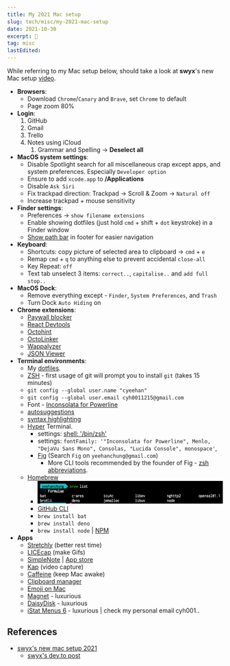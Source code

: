 ```yaml
---
title: My 2021 Mac setup
slug: tech/misc/my-2021-mac-setup
date: 2021-10-30
excerpt: 🚀
tag: misc
lastEdited:
---
```


While referring to my Mac setup below, should take a look at **swyx**'s new Mac setup [video](https://www.youtube.com/watch?v=qwflfsgU0eg).

- **Browsers**:
  - Download `Chrome`/`Canary` and `Brave`, set `Chrome` to default
  - Page zoom 80%
- **Login**:
  1. GitHub
  2. Gmail
  3. Trello
  4. Notes using iCloud
     1. Grammar and Spelling -> **Deselect all**
- **MacOS system settings**:
  - Disable Spotlight search for all miscellaneous crap except apps, and system preferences. Especially `Developer option`
  - Ensure to add `xcode.app` to **/Applications**
  - Disable `Ask Siri`
  - Fix trackpad direction: Trackpad -> Scroll & Zoom -> `Natural off`
  - Increase trackpad + mouse sensitivity
- **Finder settings**:
  - Preferences -> `show filename extensions`
  - Enable showing dotfiles (just hold `cmd` + shift + `dot` keystroke) in a Finder window
  - [Show path bar](https://www.tekrevue.com/tip/show-path-finder-title-bar/) in footer for easier navigation
- **Keyboard**:
  - Shortcuts: copy picture of selected area to clipboard -> `cmd` + `e`
  - Remap `cmd` + `q` to anything else to prevent accidental `close-all`
  - Key Repeat: `off`
  - Text tab unselect 3 items: `correct..`, `capitalise..` and `add full stop..`
- **MacOS Dock**:
  - Remove everything except - `Finder`, `System Preferences`, and `Trash`
  - Turn Dock `Auto Hiding` on
- **Chrome extensions**:
  - [Paywall blocker](https://github.com/iamadamdev/bypass-paywalls-chrome/)
  - [React Devtools](https://chrome.google.com/webstore/detail/react-developer-tools/fmkadmapgofadopljbjfkapdkoienihi?hl=en)
  - [Octohint](https://github.com/pd4d10/octohint)
  - [OctoLinker](https://chrome.google.com/webstore/detail/octolinker/jlmafbaeoofdegohdhinkhilhclaklkp/related?hl=en)
  - [Wappalyzer](https://www.wappalyzer.com/)
  - [JSON Viewer](https://chrome.google.com/webstore/detail/json-viewer/gbmdgpbipfallnflgajpaliibnhdgobh)
- **Terminal environments**:
  - My [dotfiles](https://gist.github.com/cyeehan/fa7d1732b531c161784aee602c1366a0).
  - [ZSH](https://ohmyz.sh/) - first usage of git will prompt you to install `git` (takes 15 minutes)
  - `git config --global user.name "cyeehan"`
  - `git config --global user.email cyh0011215@gmail.com`
  - Font - [Inconsolata for Powerline](https://github.com/powerline/fonts/blob/master/Inconsolata/Inconsolata%20for%20Powerline.otf)
  - [autosuggestions](https://github.com/zsh-users/zsh-autosuggestions)
  - [syntax highlighting](https://github.com/zsh-users/zsh-syntax-highlighting)
  - [Hyper](https://hyper.is/) Terminal.
    - settings: [shell: '/bin/zsh'](https://gist.github.com/robertcoopercode/276d7cf66e9b0eea48c117fff1762a17#file-hyper-js-L60)
    - settings: `fontFamily: '"Inconsolata for Powerline", Menlo, "DejaVu Sans Mono", Consolas, "Lucida Console", monospace'`,
    - [Fig](https://fig.io/) (Search `Fig` on `yeehanchung@gmail.com`)
      - More CLI tools recommended by the founder of Fig - [zsh abbreviations](https://github.com/momo-lab/zsh-abbrev-alias).
  - [Homebrew](https://brew.sh/)
    - ![brew list -g](brew-list.png)
    - [GitHub CLI](https://github.com/cli/cli)
    - `brew install bat`
    - `brew install deno`
    - `brew install node` | [NPM](https://nodejs.org/en/download/)
- **Apps**
  - [Stretchly](https://hovancik.net/stretchly/) (better rest time)
  - [LICEcap](https://www.cockos.com/licecap/) (make Gifs)
  - [SimpleNote](https://simplenote.com/) | [App store](https://apps.apple.com/us/app/simplenote/id692867256?ls=1&mt=12)
  - [Kap](https://getkap.co/) (video capture)
  - [Caffeine](https://intelliscapesolutions.com/apps/caffeine) (keep Mac awake)
  - [Clipboard manager](https://clipy-app.com/)
  - [Emoji on Mac](https://matthewpalmer.net/rocket/)
  - [Magnet](https://apps.apple.com/us/app/magnet) - luxurious
  - [DaisyDisk](https://daisydiskapp.com/) - luxurious
  - [iStat Menus 6](https://bjango.com/mac/istatmenus/) - luxurious | check my personal email cyh001..

## References

- [swyx's new mac setup 2021](https://www.swyx.io/new-mac-setup-2021/)
  - [swyx's dev.to post](https://dev.to/swyx/my-new-mac-setup-4ibi)
